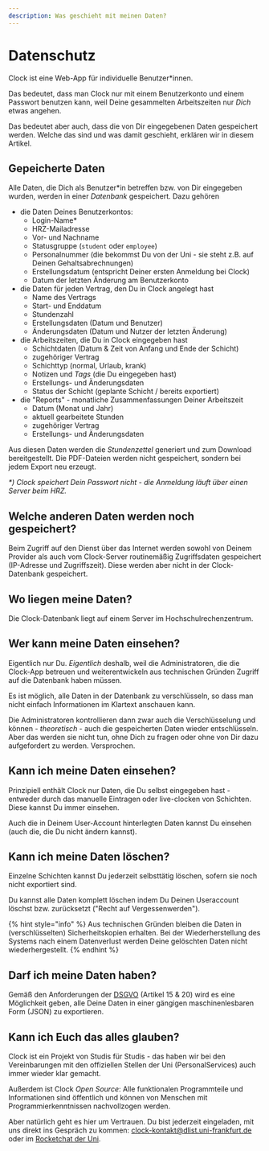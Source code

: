 ```yaml
---
description: Was geschieht mit meinen Daten?
---
```


# Datenschutz

Clock ist eine Web-App für individuelle Benutzer\*innen.

Das bedeutet, dass man Clock nur mit einem Benutzerkonto und einem Passwort benutzen kann, weil Deine gesammelten Arbeitszeiten nur _Dich_ etwas angehen.

Das bedeutet aber auch, dass die von Dir eingegebenen Daten gespeichert werden. Welche das sind und was damit geschieht, erklären wir in diesem Artikel.

## Gepeicherte Daten

Alle Daten, die Dich als Benutzer\*in betreffen bzw. von Dir eingegeben wurden, werden in einer _Datenbank_ gespeichert. Dazu gehören

* die Daten Deines Benutzerkontos:
  * Login-Name\*
  * HRZ-Mailadresse
  * Vor- und Nachname
  * Statusgruppe (`student` oder `employee`)
  * Personalnummer \(die bekommst Du von der Uni - sie steht z.B. auf Deinen Gehaltsabrechnungen\)
  * Erstellungsdatum \(entspricht Deiner ersten Anmeldung bei Clock\)
  * Datum der letzten Änderung am Benutzerkonto
* die Daten für jeden Vertrag, den Du in Clock angelegt hast
  * Name des Vertrags
  * Start- und Enddatum
  * Stundenzahl
  * Erstellungsdaten \(Datum und Benutzer\)
  * Änderungsdaten \(Datum und Nutzer der letzten Änderung\)
* die Arbeitszeiten, die Du in Clock eingegeben hast
  * Schichtdaten \(Datum & Zeit von Anfang und Ende der Schicht\)
  * zugehöriger Vertrag
  * Schichttyp \(normal, Urlaub, krank\)
  * Notizen und _Tags_ (die Du eingegeben hast)
  * Erstellungs- und Änderungsdaten
  * Status der Schicht \(geplante Schicht / bereits exportiert\)
* die "Reports" - monatliche Zusammenfassungen Deiner Arbeitszeit
  * Datum \(Monat und Jahr\)
  * aktuell gearbeitete Stunden
  * zugehöriger Vertrag
  * Erstellungs- und Änderungsdaten

Aus diesen Daten werden die _Stundenzettel_ generiert und zum Download bereitgestellt. Die PDF-Dateien werden nicht gespeichert, sondern bei jedem Export neu erzeugt.

_\*\) Clock speichert Dein Passwort nicht - die Anmeldung läuft über einen Server beim HRZ._

## Welche anderen Daten werden noch gespeichert?

Beim Zugriff auf den Dienst über das Internet werden sowohl von Deinem Provider als auch vom Clock-Server routinemäßig Zugriffsdaten gespeichert \(IP-Adresse und Zugriffszeit\). Diese werden aber nicht in der Clock-Datenbank gespeichert.

## Wo liegen meine Daten?

Die Clock-Datenbank liegt auf einem Server im Hochschulrechenzentrum.

## Wer kann meine Daten einsehen?

Eigentlich nur Du. _Eigentlich_ deshalb, weil die Administratoren, die die Clock-App betreuen und weiterentwickeln aus technischen Gründen Zugriff auf die Datenbank haben müssen.

Es ist möglich, alle Daten in der Datenbank zu verschlüsseln, so dass man nicht einfach Informationen im Klartext anschauen kann.

Die Administratoren kontrollieren dann zwar auch die Verschlüsselung und können - _theoretisch_ - auch die gespeicherten Daten wieder entschlüsseln. Aber das werden sie nicht tun, ohne Dich zu fragen oder ohne von Dir dazu aufgefordert zu werden. Versprochen.

## Kann ich meine Daten einsehen?

Prinzipiell enthält Clock nur Daten, die Du selbst eingegeben hast - entweder durch das manuelle Eintragen oder live-clocken von Schichten. Diese kannst Du immer einsehen.

Auch die in Deinem User-Account hinterlegten Daten kannst Du einsehen \(auch die, die Du nicht ändern kannst\).

## Kann ich meine Daten löschen?

Einzelne Schichten kannst Du jederzeit selbsttätig löschen, sofern sie noch nicht exportiert sind.

Du kannst alle Daten komplett löschen indem Du Deinen Useraccount löschst bzw. zurücksetzt \("Recht auf Vergessenwerden"\).

{% hint style="info" %}
Aus technischen Gründen bleiben die Daten in \(verschlüsselten\) Sicherheitskopien erhalten. Bei der Wiederherstellung des Systems nach einem Datenverlust werden Deine gelöschten Daten nicht wiederhergestellt.
{% endhint %}

## Darf ich meine Daten haben?

Gemäß den Anforderungen der [DSGVO](https://dsgvo-gesetz.de) \(Artikel 15 & 20\) wird es eine Möglichkeit geben, alle Deine Daten in einer gängigen maschinenlesbaren Form (JSON) zu exportieren.

## Kann ich Euch das alles glauben?

Clock ist ein Projekt von Studis für Studis - das haben wir bei den Vereinbarungen mit den offiziellen Stellen der Uni \(PersonalServices\) auch immer wieder klar gemacht.

Außerdem ist Clock _Open Source_: Alle funktionalen Programmteile und Informationen sind öffentlich und können von Menschen mit Programmierkenntnissen nachvollzogen werden.

Aber natürlich geht es hier um Vertrauen. Du bist jederzeit eingeladen, mit uns direkt ins Gespräch zu kommen: [clock-kontakt@dlist.uni-frankfurt.de](clock-kontakt@dlist.uni-frankfurt.de) oder im [Rocketchat der Uni](https://chat.studiumdigitale.uni-frankfurt.de/channel/clock_user).